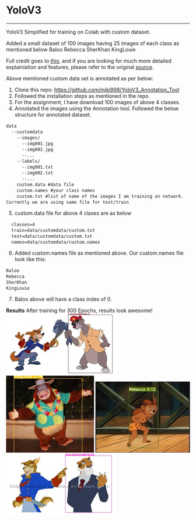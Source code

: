 # YoloV3
________
YoloV3 Simplified for training on Colab with custom dataset. 

Added a small dataset of 100 images having 25 images of each class as mentioned below
Baloo
Rebecca
SherKhan
KingLouie

Full credit goes to [this](https://github.com/ultralytics/yolov3), and if you are looking for much more detailed explainiation and features, please refer to the original [source](https://github.com/ultralytics/yolov3). 

Above mentioned custom data set is annotated as per below:
1. Clone this repo: https://github.com/miki998/YoloV3_Annotation_Tool
2. Followed the installation steps as mentioned in the repo. 
3. For the assignment, I have download 100 images of above 4 classes. 
4. Annotated the images using the Annotation tool. Followed the below structure for annotated dataset. 
```
data
  --customdata
    --images/
      --img001.jpg
      --img002.jpg
      --...
    --labels/
      --img001.txt
      --img002.txt
      --...
    custom.data #data file
    custom.names #your class names
    custom.txt #list of name of the images I am training on network. Currently we are using same file for test/train
```
5. custom.data file for above 4 clases are as below
```
  classes=4
  train=data/customdata/custom.txt
  test=data/customdata/custom.txt 
  names=data/customdata/custom.names
```
6. Added custom.names file as mentioned above. Our custom.names file look like this:
```
Baloo
Rebecca
SherKhan
KingLouie

```
7. Baloo above will have a class index of 0. 


**Results**
After training for 300 Epochs, results look awesome!
![image](https://github.com/HarishSingh1981/YoloV3_Custom/blob/master/output/baloo_donkarnage.jpg)
![image](https://github.com/HarishSingh1981/YoloV3_Custom/blob/master/output/kingsLouie.jpg)
![image](https://github.com/HarishSingh1981/YoloV3_Custom/blob/master/output/rebecca_04.jpg)
![image](https://github.com/HarishSingh1981/YoloV3_Custom/blob/master/output/sherkhan_04.jpg)

